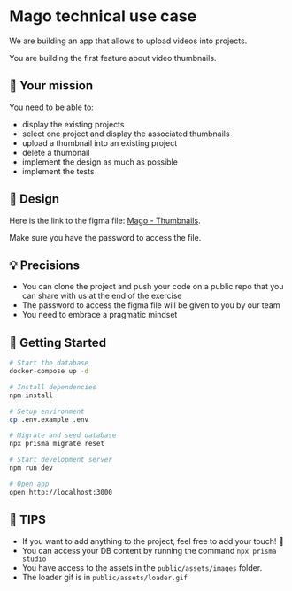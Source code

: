 # Mago technical use case

We are building an app that allows to upload videos into projects.

You are building the first feature about video thumbnails.

## 🎯 Your mission

You need to be able to:

- display the existing projects
- select one project and display the associated thumbnails
- upload a thumbnail into an existing project
- delete a thumbnail
- implement the design as much as possible
- implement the tests

## 💅 Design

Here is the link to the figma file: [Mago - Thumbnails](https://www.figma.com/design/6D7yTLQqiGRDq7Fe5wE98O/Test?node-id=0-1&node-type=CANVAS&t=o0fTzTJEYkibcgoc-0).

Make sure you have the password to access the file.

## 💡 Precisions

- You can clone the project and push your code on a public repo that you can share with us at the end of the exercise
- The password to access the figma file will be given to you by our team
- You need to embrace a pragmatic mindset

## 🏁 Getting Started

```bash
# Start the database
docker-compose up -d

# Install dependencies
npm install

# Setup environment
cp .env.example .env

# Migrate and seed database
npx prisma migrate reset

# Start development server
npm run dev

# Open app
open http://localhost:3000
```

## 🤝 TIPS

- If you want to add anything to the project, feel free to add your touch! 💅
- You can access your DB content by running the command `npx prisma studio`
- You have access to the assets in the `public/assets/images` folder.
- The loader gif is in `public/assets/loader.gif`
